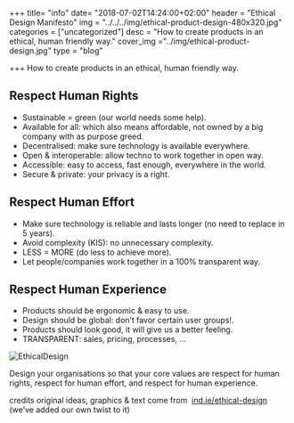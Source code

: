 +++
title= "info"
date= "2018-07-02T14:24:00+02:00"
header = "Ethical Design Manifesto"
img = "../../../img/ethical-product-design-480x320.jpg"
categories = ["uncategorized"]
desc = "How to create products in an ethical, human friendly way."
cover_img ="../img/ethical-product-design.jpg"
type = "blog"

+++
How to create products in an ethical, human friendly way.

## Respect Human Rights

* Sustainable = green (our world needs some help).
* Available for all: which also means affordable, not owned by a big company with as purpose greed.
* Decentralised: make sure technology is available everywhere.
* Open &amp; interoperable: allow techno to work together in open way.
* Accessible: easy to access, fast enough, everywhere in the world.
* Secure &amp; private: your privacy is a right.

## Respect Human Effort

* Make sure technology is reliable and lasts longer (no need to replace in 5 years).
* Avoid complexity (KIS): no unnecessary complexity.
* LESS = MORE (do less to achieve more).
* Let people/companies work together in a 100% transparent way.

## Respect Human Experience

* Products should be ergonomic &amp; easy to use.
* Design should be global: don’t favor certain user groups!.
* Products should look good, it will give us a better feeling.
* TRANSPARENT: sales, pricing, processes, …

![EthicalDesign](../../img/ethical_design_small.png)

Design your organisations so that your core values are respect for human rights, respect for human effort, and respect for human experience.

credits original ideas, graphics &amp; text come from&nbsp; [ind.ie/ethical-design](https://ind.ie/ethical-design/)&nbsp; (we’ve added our own twist to it)
